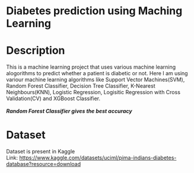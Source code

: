# Diabetes prediction using Maching Learning
# Description
This is a machine learning project that uses various machine learning alogorithms to predict whether a patient is diabetic or not. Here I am using variour machine learning algorithms like Support Vector Machines(SVM), Random Forest Classifier, Decision Tree Classifier, K-Nearest Neighbours(KNN), Logistic Regression, Logisitic Regression with Cross Validation(CV) and XGBoost Classifier.
<br>
<br>
__*Random Forest Classifier gives the best accuracy*__
<br>
# Dataset
Dataset is present in Kaggle
<br>
Link: https://www.kaggle.com/datasets/uciml/pima-indians-diabetes-database?resource=download
